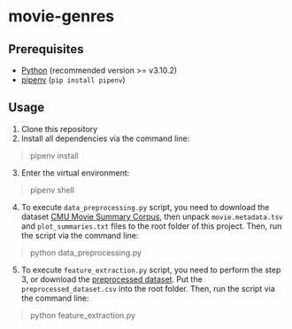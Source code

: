 # movie-genres

## Prerequisites
- [Python](https://www.python.org/) (recommended version >= v3.10.2)
- [pipenv](https://pypi.org/project/pipenv/) (`pip install pipenv`)

## Usage

1. Clone this repository
2. Install all dependencies via the command line:
> pipenv install
3. Enter the virtual environment:
> pipenv shell
4. To execute `data_preprocessing.py` script, you need to download the dataset [CMU Movie Summary Corpus](http://www.cs.cmu.edu/~ark/personas/), then unpack `movie.metadata.tsv` and `plot_summaries.txt` files to the root folder of this project. Then, run the script via the command line:
> python data_preprocessing.py
  
5. To execute `feature_extraction.py` script, you need to perform the step 3, or download the [preprocessed dataset](https://drive.google.com/drive/folders/12H30LY4YFlnDAL3fwjG4nYeNCAmWNeZR?usp=sharing). Put the `preprocessed_dataset.csv` into the root folder. Then, run the script via the command line:
> python feature_extraction.py
